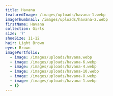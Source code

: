 ```yaml
---
title: Havana
featuredImage: /images/uploads/havana-1.webp
imageThumbnail: /images/uploads/havana-2.webp
firstName: Havana
collection: Girls
size: '7'
shoeSize: 11-12
hair: Light Brown
eyes: Brown
imagePortfolio:
  - image: /images/uploads/havana.webp
  - image: /images/uploads/havana-6.webp
  - image: /images/uploads/havana-4.webp
  - image: /images/uploads/havana-10.webp
  - image: /images/uploads/havana-8.webp
  - image: /images/uploads/havana-1.webp
  - {}
---
```



